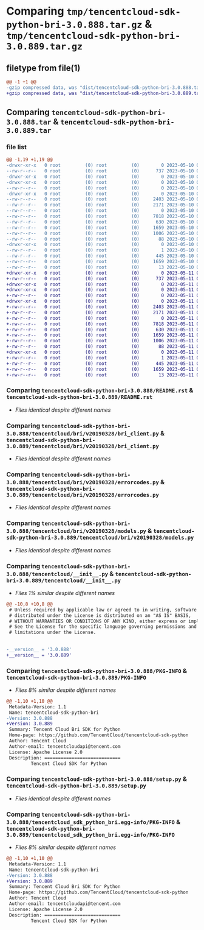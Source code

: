 # Comparing `tmp/tencentcloud-sdk-python-bri-3.0.888.tar.gz` & `tmp/tencentcloud-sdk-python-bri-3.0.889.tar.gz`

## filetype from file(1)

```diff
@@ -1 +1 @@
-gzip compressed data, was "dist/tencentcloud-sdk-python-bri-3.0.888.tar", last modified: Wed May 10 01:51:02 2023, max compression
+gzip compressed data, was "dist/tencentcloud-sdk-python-bri-3.0.889.tar", last modified: Thu May 11 02:23:17 2023, max compression
```

## Comparing `tencentcloud-sdk-python-bri-3.0.888.tar` & `tencentcloud-sdk-python-bri-3.0.889.tar`

### file list

```diff
@@ -1,19 +1,19 @@
-drwxr-xr-x   0 root         (0) root         (0)        0 2023-05-10 01:51:02.000000 tencentcloud-sdk-python-bri-3.0.888/
--rw-r--r--   0 root         (0) root         (0)      737 2023-05-10 01:51:02.000000 tencentcloud-sdk-python-bri-3.0.888/README.rst
-drwxr-xr-x   0 root         (0) root         (0)        0 2023-05-10 01:51:02.000000 tencentcloud-sdk-python-bri-3.0.888/tencentcloud/
-drwxr-xr-x   0 root         (0) root         (0)        0 2023-05-10 01:51:02.000000 tencentcloud-sdk-python-bri-3.0.888/tencentcloud/bri/
--rw-r--r--   0 root         (0) root         (0)        0 2023-05-10 01:51:02.000000 tencentcloud-sdk-python-bri-3.0.888/tencentcloud/bri/__init__.py
-drwxr-xr-x   0 root         (0) root         (0)        0 2023-05-10 01:51:02.000000 tencentcloud-sdk-python-bri-3.0.888/tencentcloud/bri/v20190328/
--rw-r--r--   0 root         (0) root         (0)     2403 2023-05-10 01:51:02.000000 tencentcloud-sdk-python-bri-3.0.888/tencentcloud/bri/v20190328/bri_client.py
--rw-r--r--   0 root         (0) root         (0)     2171 2023-05-10 01:51:02.000000 tencentcloud-sdk-python-bri-3.0.888/tencentcloud/bri/v20190328/errorcodes.py
--rw-r--r--   0 root         (0) root         (0)        0 2023-05-10 01:51:02.000000 tencentcloud-sdk-python-bri-3.0.888/tencentcloud/bri/v20190328/__init__.py
--rw-r--r--   0 root         (0) root         (0)     7818 2023-05-10 01:51:02.000000 tencentcloud-sdk-python-bri-3.0.888/tencentcloud/bri/v20190328/models.py
--rw-r--r--   0 root         (0) root         (0)      630 2023-05-10 01:51:02.000000 tencentcloud-sdk-python-bri-3.0.888/tencentcloud/__init__.py
--rw-r--r--   0 root         (0) root         (0)     1659 2023-05-10 01:51:02.000000 tencentcloud-sdk-python-bri-3.0.888/PKG-INFO
--rw-r--r--   0 root         (0) root         (0)     1006 2023-05-10 01:51:02.000000 tencentcloud-sdk-python-bri-3.0.888/setup.py
--rw-r--r--   0 root         (0) root         (0)       88 2023-05-10 01:51:02.000000 tencentcloud-sdk-python-bri-3.0.888/setup.cfg
-drwxr-xr-x   0 root         (0) root         (0)        0 2023-05-10 01:51:02.000000 tencentcloud-sdk-python-bri-3.0.888/tencentcloud_sdk_python_bri.egg-info/
--rw-r--r--   0 root         (0) root         (0)        1 2023-05-10 01:51:02.000000 tencentcloud-sdk-python-bri-3.0.888/tencentcloud_sdk_python_bri.egg-info/dependency_links.txt
--rw-r--r--   0 root         (0) root         (0)      445 2023-05-10 01:51:02.000000 tencentcloud-sdk-python-bri-3.0.888/tencentcloud_sdk_python_bri.egg-info/SOURCES.txt
--rw-r--r--   0 root         (0) root         (0)     1659 2023-05-10 01:51:02.000000 tencentcloud-sdk-python-bri-3.0.888/tencentcloud_sdk_python_bri.egg-info/PKG-INFO
--rw-r--r--   0 root         (0) root         (0)       13 2023-05-10 01:51:02.000000 tencentcloud-sdk-python-bri-3.0.888/tencentcloud_sdk_python_bri.egg-info/top_level.txt
+drwxr-xr-x   0 root         (0) root         (0)        0 2023-05-11 02:23:17.000000 tencentcloud-sdk-python-bri-3.0.889/
+-rw-r--r--   0 root         (0) root         (0)      737 2023-05-11 02:23:17.000000 tencentcloud-sdk-python-bri-3.0.889/README.rst
+drwxr-xr-x   0 root         (0) root         (0)        0 2023-05-11 02:23:17.000000 tencentcloud-sdk-python-bri-3.0.889/tencentcloud/
+drwxr-xr-x   0 root         (0) root         (0)        0 2023-05-11 02:23:17.000000 tencentcloud-sdk-python-bri-3.0.889/tencentcloud/bri/
+-rw-r--r--   0 root         (0) root         (0)        0 2023-05-11 02:23:17.000000 tencentcloud-sdk-python-bri-3.0.889/tencentcloud/bri/__init__.py
+drwxr-xr-x   0 root         (0) root         (0)        0 2023-05-11 02:23:17.000000 tencentcloud-sdk-python-bri-3.0.889/tencentcloud/bri/v20190328/
+-rw-r--r--   0 root         (0) root         (0)     2403 2023-05-11 02:23:17.000000 tencentcloud-sdk-python-bri-3.0.889/tencentcloud/bri/v20190328/bri_client.py
+-rw-r--r--   0 root         (0) root         (0)     2171 2023-05-11 02:23:17.000000 tencentcloud-sdk-python-bri-3.0.889/tencentcloud/bri/v20190328/errorcodes.py
+-rw-r--r--   0 root         (0) root         (0)        0 2023-05-11 02:23:17.000000 tencentcloud-sdk-python-bri-3.0.889/tencentcloud/bri/v20190328/__init__.py
+-rw-r--r--   0 root         (0) root         (0)     7818 2023-05-11 02:23:17.000000 tencentcloud-sdk-python-bri-3.0.889/tencentcloud/bri/v20190328/models.py
+-rw-r--r--   0 root         (0) root         (0)      630 2023-05-11 02:23:17.000000 tencentcloud-sdk-python-bri-3.0.889/tencentcloud/__init__.py
+-rw-r--r--   0 root         (0) root         (0)     1659 2023-05-11 02:23:17.000000 tencentcloud-sdk-python-bri-3.0.889/PKG-INFO
+-rw-r--r--   0 root         (0) root         (0)     1006 2023-05-11 02:23:17.000000 tencentcloud-sdk-python-bri-3.0.889/setup.py
+-rw-r--r--   0 root         (0) root         (0)       88 2023-05-11 02:23:17.000000 tencentcloud-sdk-python-bri-3.0.889/setup.cfg
+drwxr-xr-x   0 root         (0) root         (0)        0 2023-05-11 02:23:17.000000 tencentcloud-sdk-python-bri-3.0.889/tencentcloud_sdk_python_bri.egg-info/
+-rw-r--r--   0 root         (0) root         (0)        1 2023-05-11 02:23:17.000000 tencentcloud-sdk-python-bri-3.0.889/tencentcloud_sdk_python_bri.egg-info/dependency_links.txt
+-rw-r--r--   0 root         (0) root         (0)      445 2023-05-11 02:23:17.000000 tencentcloud-sdk-python-bri-3.0.889/tencentcloud_sdk_python_bri.egg-info/SOURCES.txt
+-rw-r--r--   0 root         (0) root         (0)     1659 2023-05-11 02:23:17.000000 tencentcloud-sdk-python-bri-3.0.889/tencentcloud_sdk_python_bri.egg-info/PKG-INFO
+-rw-r--r--   0 root         (0) root         (0)       13 2023-05-11 02:23:17.000000 tencentcloud-sdk-python-bri-3.0.889/tencentcloud_sdk_python_bri.egg-info/top_level.txt
```

### Comparing `tencentcloud-sdk-python-bri-3.0.888/README.rst` & `tencentcloud-sdk-python-bri-3.0.889/README.rst`

 * *Files identical despite different names*

### Comparing `tencentcloud-sdk-python-bri-3.0.888/tencentcloud/bri/v20190328/bri_client.py` & `tencentcloud-sdk-python-bri-3.0.889/tencentcloud/bri/v20190328/bri_client.py`

 * *Files identical despite different names*

### Comparing `tencentcloud-sdk-python-bri-3.0.888/tencentcloud/bri/v20190328/errorcodes.py` & `tencentcloud-sdk-python-bri-3.0.889/tencentcloud/bri/v20190328/errorcodes.py`

 * *Files identical despite different names*

### Comparing `tencentcloud-sdk-python-bri-3.0.888/tencentcloud/bri/v20190328/models.py` & `tencentcloud-sdk-python-bri-3.0.889/tencentcloud/bri/v20190328/models.py`

 * *Files identical despite different names*

### Comparing `tencentcloud-sdk-python-bri-3.0.888/tencentcloud/__init__.py` & `tencentcloud-sdk-python-bri-3.0.889/tencentcloud/__init__.py`

 * *Files 1% similar despite different names*

```diff
@@ -10,8 +10,8 @@
 # Unless required by applicable law or agreed to in writing, software
 # distributed under the License is distributed on an "AS IS" BASIS,
 # WITHOUT WARRANTIES OR CONDITIONS OF ANY KIND, either express or implied.
 # See the License for the specific language governing permissions and
 # limitations under the License.
 
 
-__version__ = '3.0.888'
+__version__ = '3.0.889'
```

### Comparing `tencentcloud-sdk-python-bri-3.0.888/PKG-INFO` & `tencentcloud-sdk-python-bri-3.0.889/PKG-INFO`

 * *Files 8% similar despite different names*

```diff
@@ -1,10 +1,10 @@
 Metadata-Version: 1.1
 Name: tencentcloud-sdk-python-bri
-Version: 3.0.888
+Version: 3.0.889
 Summary: Tencent Cloud Bri SDK for Python
 Home-page: https://github.com/TencentCloud/tencentcloud-sdk-python
 Author: Tencent Cloud
 Author-email: tencentcloudapi@tencent.com
 License: Apache License 2.0
 Description: ============================
         Tencent Cloud SDK for Python
```

### Comparing `tencentcloud-sdk-python-bri-3.0.888/setup.py` & `tencentcloud-sdk-python-bri-3.0.889/setup.py`

 * *Files identical despite different names*

### Comparing `tencentcloud-sdk-python-bri-3.0.888/tencentcloud_sdk_python_bri.egg-info/PKG-INFO` & `tencentcloud-sdk-python-bri-3.0.889/tencentcloud_sdk_python_bri.egg-info/PKG-INFO`

 * *Files 8% similar despite different names*

```diff
@@ -1,10 +1,10 @@
 Metadata-Version: 1.1
 Name: tencentcloud-sdk-python-bri
-Version: 3.0.888
+Version: 3.0.889
 Summary: Tencent Cloud Bri SDK for Python
 Home-page: https://github.com/TencentCloud/tencentcloud-sdk-python
 Author: Tencent Cloud
 Author-email: tencentcloudapi@tencent.com
 License: Apache License 2.0
 Description: ============================
         Tencent Cloud SDK for Python
```

